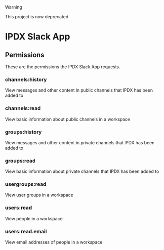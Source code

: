 > [!WARNING]  
> This project is now deprecated.

# IPDX Slack App

## Permissions

These are the permissions the IPDX Slack App requests.

### channels:history
View messages and other content in public channels that IPDX has been added to

### channels:read
View basic information about public channels in a workspace

### groups:history
View messages and other content in private channels that IPDX has been added to

### groups:read
View basic information about private channels that IPDX has been added to

### usergroups:read
View user groups in a workspace

### users:read
View people in a workspace

### users:read.email
View email addresses of people in a workspace
